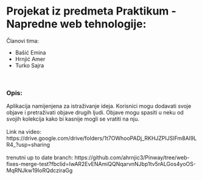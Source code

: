 
<h1> Projekat iz predmeta Praktikum - Napredne web tehnologije: </h1>

Članovi tima:

<ul>
  <li>Bašić Emina</li>
  <li>Hrnjić Amer</li>
  <li>Turko Sajra</li>
</ul>

</br>
<h3> Opis: </h3>
<p>
Aplikacija namijenjena za istraživanje ideja. Korisnici mogu dodavati svoje objave i pretraživati objave drugih ljudi. Objave mogu spasiti u neku od svojih kolekcija kako bi kasnije mogli se vratiti na nju.
</br>
</br>
Link na video: https://drive.google.com/drive/folders/1t7OWhooPADj_RKHJZPIJSlFm8AI9LR4_?usp=sharing
</br>
</br>
trenutni up to date branch: https://github.com/ahrnjic3/Pinway/tree/web-fixes-merge-test?fbclid=IwAR2EvENAmiQQNqarvnNJbp1tv5rALGos4yoOS-MqRNJkw19IoRQdcziraGg
</p>
